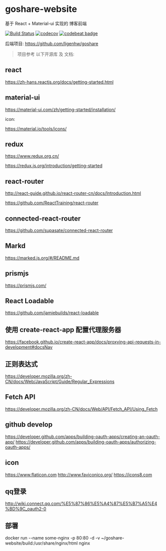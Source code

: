 # goshare-website

基于 React + Material-ui 实现的 博客前端 

[![Build Status](https://travis-ci.org/ligenhw/goshare-website.svg?branch=master)](https://travis-ci.org/ligenhw/goshare-website)
[![codecov](https://codecov.io/gh/ligenhw/goshare-website/branch/master/graph/badge.svg)](https://codecov.io/gh/ligenhw/goshare-website)
[![codebeat badge](https://codebeat.co/badges/d4eed87f-188e-414e-ab63-169af4583092)](https://codebeat.co/projects/github-com-ligenhw-goshare-website-master)

后端项目: https://github.com/ligenhw/goshare

> 项目参考 以下开源库 及 文档:

## react

https://zh-hans.reactjs.org/docs/getting-started.html

## material-ui

https://material-ui.com/zh/getting-started/installation/

icon:

https://material.io/tools/icons/

## redux

https://www.redux.org.cn/

https://redux.js.org/introduction/getting-started

## react-router

http://react-guide.github.io/react-router-cn/docs/Introduction.html

https://github.com/ReactTraining/react-router

## connected-react-router

https://github.com/supasate/connected-react-router

## Markd

https://marked.js.org/#/README.md

## prismjs

https://prismjs.com/

## React Loadable

https://github.com/jamiebuilds/react-loadable


## 使用 create-react-app 配置代理服务器

https://facebook.github.io/create-react-app/docs/proxying-api-requests-in-development#docsNav

## 正则表达式

https://developer.mozilla.org/zh-CN/docs/Web/JavaScript/Guide/Regular_Expressions

## Fetch API

https://developer.mozilla.org/zh-CN/docs/Web/API/Fetch_API/Using_Fetch

## github develop

https://developer.github.com/apps/building-oauth-apps/creating-an-oauth-app/
https://developer.github.com/apps/building-oauth-apps/authorizing-oauth-apps/

## icon

https://www.flaticon.com
http://www.faviconico.org/
https://icons8.com

## qq登录

http://wiki.connect.qq.com/%E5%87%86%E5%A4%87%E5%B7%A5%E4%BD%9C_oauth2-0

## 部署

docker run --name some-nginx -p 80:80 -d -v  ~/goshare-website/build:/usr/share/nginx/html nginx


